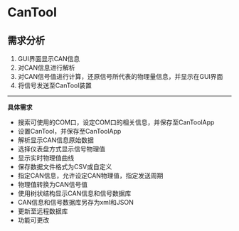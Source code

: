 # CanTool

## 需求分析


1. GUI界面显示CAN信息
2. 对CAN信息进行解析
3. 对CAN信号值进行计算，还原信号所代表的物理量信息，并显示在GUI界面
4. 将信号发送至CanTool装置

---

**具体需求**

- 搜索可使用的COM口，设定COM口的相关信息，并保存至CanToolApp
- 设置CanTool，并保存至CanToolApp 
- 解析显示CAN信息原始数据
- 选择仪表盘方式显示信号物理值
- 显示实时物理值曲线
- 保存数据文件格式为CSV或自定义
- 指定CAN信息，允许设定CAN物理值，指定发送周期
- 物理值转换为CAN信号值
- 使用树状结构显示CAN信息和信号数据库
- CAN信息和信号数据库另存为xml和JSON
- 更新至远程数据库
- 功能可更改